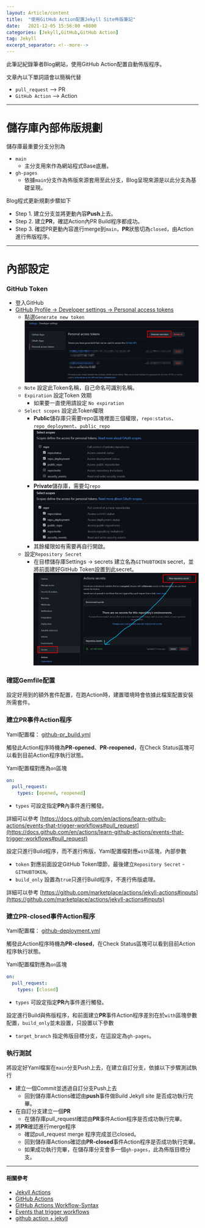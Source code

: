```yaml
---
layout: Article/content
title:  "使用GitHub Action配置Jekyll Site佈版筆記"
date:   2021-12-05 15:56:00 +0800
categories: [Jekyll,GitHub,GitHub Action]
tag: Jekyll
excerpt_separator: <!--more-->
---
```


此筆記紀錄筆者Blog網站，使用GitHub Action配置自動佈版程序。

<!--more-->

文章內以下單詞語會以簡稱代替
* `pull_request` --> PR
* `GitHub Action` --> Action

---

# 儲存庫內部佈版規劃

儲存庫最重要分支分別為
* `main` 
  - 主分支用來作為網站程式Base底層。
* `gh-pages` 
  - 依據`main`分支作為佈版來源套用至此分支，Blog呈現來源是以此分支為基礎呈現。

Blog程式更新規劃步驟如下
* Step 1. 建立分支並將更動內容**Push**上去。
* Step 2. 建立**PR**，確認Action內PR Build程序都成功。
* Step 3. 確認PR更動內容進行merge到`main`，**PR**狀態切為`closed`，由Action進行佈版程序。

---

# 內部設定

### GitHub Token
* 登入GitHub
* [GitHub Profile -> Developer settings -> Personal access tokens](https://github.com/settings/tokens)
  - 點選`Generate new token`
  ![GitHubToken_Generate](GitHubToken_Generate.jpg)
  - `Note` 設定此Token名稱，自己命名可識別名稱。
  - `Expiration` 設定Token 效期
    - 如果要一直使用請設定 `No expiration`
  - `Select scopes` 設定此Token權限
    - **Public**儲存庫只需要repo區塊裡面三個權限，`repo:status`、`repo_deployment`、`public_repo`
    ![GitHubToken_PublicScopes](GitHubToken_PublicScopes.jpg)
    - **Private**儲存庫，需要勾`repo`  
    ![GitHubToken_PrivateScopes](GitHubToken_PrivateScopes.jpg)
    - 其餘權限如有需要再自行開啟。
  - 設定`Repository Secret`
    - 在目標儲存庫Settings -> secrets 建立名為`GITHUBTOKEN` secret，並將前面建好GitHub Token設置到此secret。
     ![GitHubToken_RepositorySecret](GitHubToken_RepositorySecret.jpg)

### 確認Gemfile配置
設定好用到的額外套件配置，在跑Action時，建置環境時會依據此檔案配置安裝所需套件。

### 建立**PR**事件Action程序

Yaml配置檔： [github-pr_build.yml](https://github.com/s123600g/s123600g.github.io/blob/main/.github/workflows/github-pr_build.yml)

觸發此Action程序時機為**PR-opened**、**PR-reopened**，在Check Status區塊可以看到目前Action程序執行狀態。

Yaml配置檔對應為`on`區塊
```yaml
on:
  pull_request:
    types: [opened, reopened]
```
* `types` 可設定指定**PR**內事件進行觸發。

詳細可以參考
[https://docs.github.com/en/actions/learn-github-actions/events-that-trigger-workflows#pull_request](https://docs.github.com/en/actions/learn-github-actions/events-that-trigger-workflows#pull_request)

設定只進行Build程序，而不進行佈版，Yaml配置檔對應`with`區塊，內部參數
* `token` 對應前面設定GitHub Token環節，最後建立`Repository Secret` - `GITHUBTOKEN`。
* `build_only` 設置為`true`只進行Build程序，不進行佈版處理。

詳細可以參考
[https://github.com/marketplace/actions/jekyll-actions#inputs](https://github.com/marketplace/actions/jekyll-actions#inputs)

### 建立**PR-closed**事件Action程序

Yaml配置檔： [github-deployment.yml](https://github.com/s123600g/s123600g.github.io/blob/main/.github/workflows/github-deployment.yml)

觸發此Action程序時機為**PR-closed**，在Check Status區塊可以看到目前Action程序執行狀態。

Yaml配置檔對應為`on`區塊
```yaml
on:
  pull_request:
    types: [closed]
```
* `types` 可設定指定**PR**內事件進行觸發。

設定進行Build與佈版程序，和前面建立**PR**事件Action程序差別在於`with`區塊參數配置，`build_only`並未設置，只設置以下參數

* `target_branch` 指定佈版目標分支，在這設定為`gh-pages`。

### 執行測試

將設定好Yaml檔案在`main`分支Push上去，在建立自訂分支，依據以下步驟測試執行
* 建立一個Commit並透過自訂分支Push上去
  - 回到儲存庫Actions確認由**push**事件做Build Jekyll site 是否成功執行完畢。
* 在自訂分支建立一個**PR**
  - 在儲存庫pull_request確認由**PR**事件Action程序是否成功執行完畢。
* 將**PR**確認進行merge程序
  - 確認pull_request merge 程序完成並已closed。
  - 回到儲存庫Actions確認由**PR-closed**事件Action程序是否成功執行完畢。
  - 如果成功執行完畢，在儲存庫分支會多一個`gh-pages`，此為佈版目標分支。

---

#### 相關參考

* [Jekyll Actions](https://github.com/marketplace/actions/jekyll-actions)
* [GitHub Actions](https://docs.github.com/en/actions)
* [GitHub Actions Workflow-Syntax](https://docs.github.com/en/actions/learn-github-actions/workflow-syntax-for-github-actions#onpushpull_requestbranchestags)
* [Events that trigger workflows](https://docs.github.com/en/actions/learn-github-actions/events-that-trigger-workflows)
* [github action + jekyll](https://blog.awesome-doge.org/githubaction+jekyll/)

